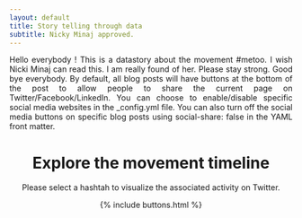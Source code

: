 ```yaml
---
layout: default
title: Story telling through data
subtitle: Nicky Minaj approved.
---
```


<div style="text-align: justify">
Hello everybody ! This is a datastory about the movement #metoo. I wish Nicki Minaj can read this. I am really found of her. Please stay strong. Good bye everybody. By default, all blog posts will have buttons at the bottom of the post to allow people to share the current page on Twitter/Facebook/LinkedIn. You can choose to enable/disable specific social media websites in the _config.yml file. You can also turn off the social media buttons on specific blog posts using social-share: false in the YAML front matter.
  </div>

<center>
  
<h1> Explore the movement timeline </h1>

Please select a hashtah to visualize the associated activity on Twitter.

{% include buttons.html %}
</center>
